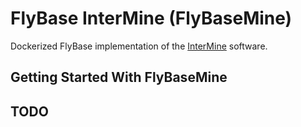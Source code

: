 FlyBase InterMine (FlyBaseMine)
===================================

Dockerized FlyBase implementation of the [InterMine](http://intermine.org) software.

Getting Started With FlyBaseMine
-------------------------------

TODO
-------------
